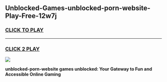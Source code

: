 
## Unblocked-Games-unblocked-porn-website-Play-Free-12w7j
<h3>
<a href="https://premium76.site?title=unblocked-porn-website&ref=20M">CLICK TO PLAY</a></h3>
<hr>

<h3>
<a href="https://premium76.site?title=unblocked-porn-website&ref=20M">CLICK 2 PLAY</a>
  
</h3>

<a href="https://premium76.site?title=unblocked-porn-website&ref=19M"><img src="https://clearcache.store/games.png"></a>


**unblocked-porn-website games unblocked: Your Gateway to Fun and Accessible Online Gaming**
